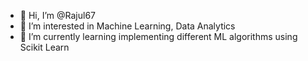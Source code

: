- 👋 Hi, I’m @Rajul67
- 👀 I’m interested in Machine Learning, Data Analytics
- 🌱 I’m currently learning implementing different ML algorithms using Scikit Learn

<!---
Rajul67/Rajul67 is a ✨ special ✨ repository because its `README.md` (this file) appears on your GitHub profile.
You can click the Preview link to take a look at your changes.
--->
